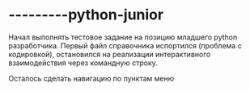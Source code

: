 # ---------python-junior
Начал выполнять тестовое задание на позицию младшего python разработчика.
Первый файл справочника испортился (проблема с кодировкой), остановился на
реализации интерактивного взаимодействия через командную строку.

Осталось сделать навигацию по пунктам меню